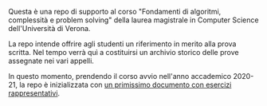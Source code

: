 Questa è una repo di supporto al corso "Fondamenti di algoritmi, complessità e problem solving" della laurea magistrale in Computer Science dell'Università di Verona.

La repo intende offrire agli studenti un riferimento in merito alla prova scritta. Nel tempo verrà quì a costituirsi un archivio storico delle prove assegnate nei vari appelli.

In questo momento, prendendo il corso avvio nell'anno accademico 2020-21,
la repo è inizializzata con <a href="Exercise-Sample.pdf">un primissimo documento con esercizi rappresentativi</a>. 
